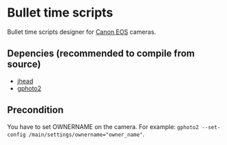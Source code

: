 Bullet time scripts
===================

Bullet time scripts designer for [Canon EOS](http://www.usa.canon.com/cusa/consumer/products/cameras/slr_cameras) cameras.

## Depencies (recommended to compile from source)
* [jhead](http://www.sentex.net/~mwandel/jhead) 
* [gphoto2](http://www.gphoto.org)

## Precondition
You have to set OWNERNAME on the camera. For example: `gphoto2 --set-config /main/settings/ownername="owner_name"`.

